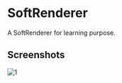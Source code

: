 # SoftRenderer
A SoftRenderer for learning purpose.

## Screenshots
![1][1]  
  

  [1]: https://github.com/SilangQuan/SoftRenderer/blob/master/Docs/Screenshots/sponza.jpg
